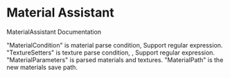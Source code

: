 # Material Assistant
MaterialAssistant Documentation

"MaterialCondition" is material parse condition, Support regular expression.
"TextureSetters" is texture parse condition, , Support regular expression.
"MaterialParameters" is parsed materials and textures.
"MaterialPath" is the new materials save path.

